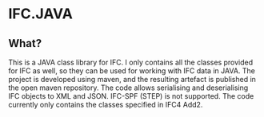 # IFC.JAVA

## What?
This is a JAVA class library for IFC. I only contains all the classes provided for IFC as well, so they can be used for working with IFC data in JAVA. 
The project is developed using maven, and the resulting artefact is published in the open maven repository.
The code allows serialising and deserialising IFC objects to XML and JSON. IFC-SPF (STEP) is not supported.
The code currently only contains the classes specified in IFC4 Add2.


